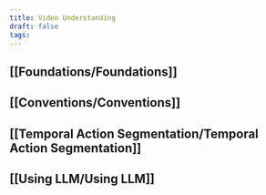 ```yaml
---
title: Video Understanding
draft: false
tags:
---
```


## [[Foundations/Foundations]]

## [[Conventions/Conventions]]

## [[Temporal Action Segmentation/Temporal Action Segmentation]]

## [[Using LLM/Using LLM]]

